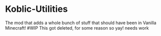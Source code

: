 # Koblic-Utilities
The mod that adds a whole bunch of stuff that should have been in Vanilla Minecraft!
#WIP
This got deleted, for some reason so yay! needs work
